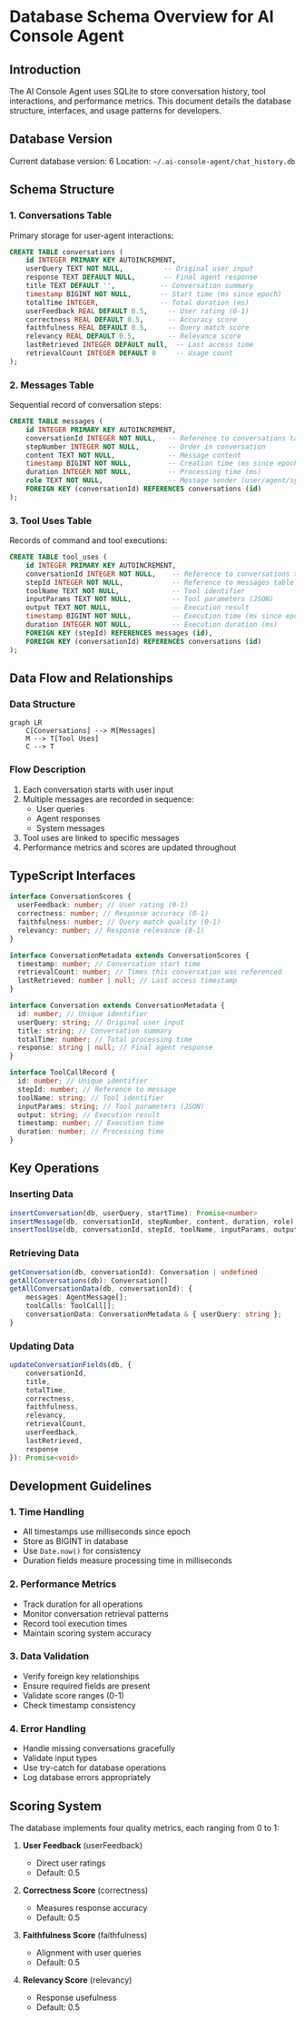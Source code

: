 # Database Schema Overview for AI Console Agent

## Introduction

The AI Console Agent uses SQLite to store conversation history, tool interactions, and performance metrics. This document details the database structure, interfaces, and usage patterns for developers.

## Database Version

Current database version: 6
Location: `~/.ai-console-agent/chat_history.db`

## Schema Structure

### 1. Conversations Table

Primary storage for user-agent interactions:

```sql
CREATE TABLE conversations (
    id INTEGER PRIMARY KEY AUTOINCREMENT,
    userQuery TEXT NOT NULL,          -- Original user input
    response TEXT DEFAULT NULL,       -- Final agent response
    title TEXT DEFAULT '',           -- Conversation summary
    timestamp BIGINT NOT NULL,       -- Start time (ms since epoch)
    totalTime INTEGER,               -- Total duration (ms)
    userFeedback REAL DEFAULT 0.5,     -- User rating (0-1)
    correctness REAL DEFAULT 0.5,      -- Accuracy score
    faithfulness REAL DEFAULT 0.5,     -- Query match score
    relevancy REAL DEFAULT 0.5,        -- Relevance score
    lastRetrieved INTEGER DEFAULT null,  -- Last access time
    retrievalCount INTEGER DEFAULT 0     -- Usage count
);
```

### 2. Messages Table

Sequential record of conversation steps:

```sql
CREATE TABLE messages (
    id INTEGER PRIMARY KEY AUTOINCREMENT,
    conversationId INTEGER NOT NULL,   -- Reference to conversations table
    stepNumber INTEGER NOT NULL,       -- Order in conversation
    content TEXT NOT NULL,             -- Message content
    timestamp BIGINT NOT NULL,         -- Creation time (ms since epoch)
    duration INTEGER NOT NULL,         -- Processing time (ms)
    role TEXT NOT NULL,                -- Message sender (user/agent/system)
    FOREIGN KEY (conversationId) REFERENCES conversations (id)
);
```

### 3. Tool Uses Table

Records of command and tool executions:

```sql
CREATE TABLE tool_uses (
    id INTEGER PRIMARY KEY AUTOINCREMENT,
    conversationId INTEGER NOT NULL,    -- Reference to conversations table
    stepId INTEGER NOT NULL,            -- Reference to messages table
    toolName TEXT NOT NULL,             -- Tool identifier
    inputParams TEXT NOT NULL,          -- Tool parameters (JSON)
    output TEXT NOT NULL,               -- Execution result
    timestamp BIGINT NOT NULL,          -- Execution time (ms since epoch)
    duration INTEGER NOT NULL,          -- Execution duration (ms)
    FOREIGN KEY (stepId) REFERENCES messages (id),
    FOREIGN KEY (conversationId) REFERENCES conversations (id)
);
```

## Data Flow and Relationships

### Data Structure

```mermaid
graph LR
    C[Conversations] --> M[Messages]
    M --> T[Tool Uses]
    C --> T
```

### Flow Description

1. Each conversation starts with user input
2. Multiple messages are recorded in sequence:
   - User queries
   - Agent responses
   - System messages
3. Tool uses are linked to specific messages
4. Performance metrics and scores are updated throughout

## TypeScript Interfaces

```typescript
interface ConversationScores {
  userFeedback: number; // User rating (0-1)
  correctness: number; // Response accuracy (0-1)
  faithfulness: number; // Query match quality (0-1)
  relevancy: number; // Response relevance (0-1)
}

interface ConversationMetadata extends ConversationScores {
  timestamp: number; // Conversation start time
  retrievalCount: number; // Times this conversation was referenced
  lastRetrieved: number | null; // Last access timestamp
}

interface Conversation extends ConversationMetadata {
  id: number; // Unique identifier
  userQuery: string; // Original user input
  title: string; // Conversation summary
  totalTime: number; // Total processing time
  response: string | null; // Final agent response
}

interface ToolCallRecord {
  id: number; // Unique identifier
  stepId: number; // Reference to message
  toolName: string; // Tool identifier
  inputParams: string; // Tool parameters (JSON)
  output: string; // Execution result
  timestamp: number; // Execution time
  duration: number; // Processing time
}
```

## Key Operations

### Inserting Data

```typescript
insertConversation(db, userQuery, startTime): Promise<number>
insertMessage(db, conversationId, stepNumber, content, duration, role): Promise<number>
insertToolUse(db, conversationId, stepId, toolName, inputParams, output, duration, timestamp): Promise<number>
```

### Retrieving Data

```typescript
getConversation(db, conversationId): Conversation | undefined
getAllConversations(db): Conversation[]
getAllConversationData(db, conversationId): {
    messages: AgentMessage[];
    toolCalls: ToolCall[];
    conversationData: ConversationMetadata & { userQuery: string };
}
```

### Updating Data

```typescript
updateConversationFields(db, {
    conversationId,
    title,
    totalTime,
    correctness,
    faithfulness,
    relevancy,
    retrievalCount,
    userFeedback,
    lastRetrieved,
    response
}): Promise<void>
```

## Development Guidelines

### 1. Time Handling

- All timestamps use milliseconds since epoch
- Store as BIGINT in database
- Use `Date.now()` for consistency
- Duration fields measure processing time in milliseconds

### 2. Performance Metrics

- Track duration for all operations
- Monitor conversation retrieval patterns
- Record tool execution times
- Maintain scoring system accuracy

### 3. Data Validation

- Verify foreign key relationships
- Ensure required fields are present
- Validate score ranges (0-1)
- Check timestamp consistency

### 4. Error Handling

- Handle missing conversations gracefully
- Validate input types
- Use try-catch for database operations
- Log database errors appropriately

## Scoring System

The database implements four quality metrics, each ranging from 0 to 1:

1. **User Feedback** (userFeedback)

   - Direct user ratings
   - Default: 0.5

2. **Correctness Score** (correctness)

   - Measures response accuracy
   - Default: 0.5

3. **Faithfulness Score** (faithfulness)

   - Alignment with user queries
   - Default: 0.5

4. **Relevancy Score** (relevancy)
   - Response usefulness
   - Default: 0.5
